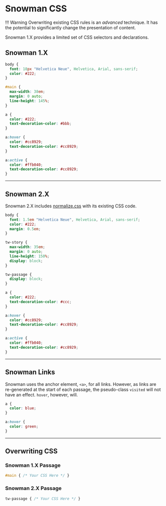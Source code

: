 # Snowman CSS

!!! Warning
    Overwriting existing CSS rules is an *advanced* technique.
    It has the potential to significantly change the presentation of content.

Snowman 1.X provides a limited set of CSS selectors and declarations.

## Snowman 1.X

```css
body {
  font: 18px "Helvetica Neue", Helvetica, Arial, sans-serif;
  color: #222;
}

#main {
  max-width: 38em;
  margin: 0 auto;
  line-height: 145%;
}

a {
  color: #222;
  text-decoration-color: #bbb;
}

a:hover {
  color: #cc8929;
  text-decoration-color: #cc8929;
}

a:active {
  color: #ffb040;
  text-decoration-color: #cc8929;
}
```

---

## Snowman 2.X

Snowman 2.X includes [normalize.css](https://github.com/necolas/normalize.css/) with its existing CSS code.

```css
body {
  font: 1.5em "Helvetica Neue", Helvetica, Arial, sans-serif;
  color: #222;
  margin: 0.5em;
}

tw-story {
  max-width: 35em;
  margin: 0 auto;
  line-height: 150%;
  display: block;
}

tw-passage {
  display: block;
}

a {
  color: #222;
  text-decoration-color: #ccc;
}

a:hover {
  color: #cc8929;
  text-decoration-color: #cc8929;
}

a:active {
  color: #ffb040;
  text-decoration-color: #cc8929;
}
```

---

## Snowman Links

Snowman uses the anchor element, `<a>`, for all links. However, as links are re-generated at the start of each passage, the pseudo-class `visited` will not have an effect. `hover`, however, will.

```css
a {
  color: blue;
}

a:hover {
  color: green;
}
```

---

## Overwriting CSS

### Snowman 1.X Passage

```css
#main { /* Your CSS Here */ }
```

### Snowman 2.X Passage

```css
tw-passage { /* Your CSS Here */ }
```
